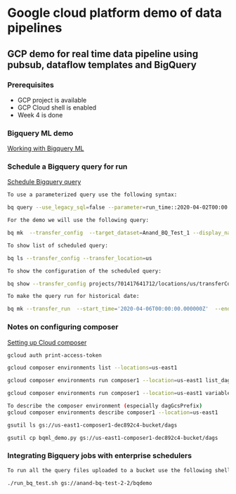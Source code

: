# Google cloud platform demo of data pipelines

## GCP demo for real time data pipeline using pubsub, dataflow templates and BigQuery

### Prerequisites

* GCP project is available
* GCP Cloud shell is enabled
* Week 4 is done

### Bigquery ML demo
[Working with Bigquery ML](https://cloud.google.com/bigquery-ml/docs/bigqueryml-web-ui-start)

### Schedule a Bigquery query for run

[Schedule Bigquery query](https://cloud.google.com/bigquery/docs/scheduling-queries)

```sh
To use a parameterized query use the following syntax:

bq query --use_legacy_sql=false --parameter=run_time::2020-04-02T00:00:00Z 'SELECT @run_time AS time, title, author, text FROM `bigquery-public-data.hacker_news.stories` LIMIT 3'

For the demo we will use the following query:

bq mk  --transfer_config  --target_dataset=Anand_BQ_Test_1 --display_name='schedule2' --params='{"query":"SELECT current_datetime()","destination_table_name_template":"schedule1","write_disposition":"WRITE_APPEND"}' --data_source=scheduled_query

To show list of scheduled query:

bq ls --transfer_config --transfer_location=us

To show the configuration of the scheduled query:

bq show --transfer_config projects/701417641712/locations/us/transferConfigs/5e885f7b-0000-2885-9364-f4f5e8079c6c

To make the query run for historical date:

bq mk --transfer_run  --start_time='2020-04-06T00:00:00.000000Z'  --end_time='2020-04-06T00:00:00.000000Z'  projects/701417641712/locations/us/transferConfigs/5e885f7b-0000-2885-9364-f4f5e8079c6c

```

### Notes on configuring composer

[Setting up Cloud composer](https://cloud.google.com/composer/docs/how-to/managing/creating#configuring_sendgrid_email_services)

``` sh
gcloud auth print-access-token

gcloud composer environments list --locations=us-east1

gcloud composer environments run composer1 --location=us-east1 list_dags

gcloud composer environments run composer1 --location=us-east1 variables -- --set gcp_bucket gs://anand-bq-test-2-2/

To describe the composer environment (especially dagGcsPrefix)
gcloud composer environments describe composer1 --location=us-east1

gsutil ls gs://us-east1-composer1-dec892c4-bucket/dags

gsutil cp bqml_demo.py gs://us-east1-composer1-dec892c4-bucket/dags

```
### Integrating Bigquery jobs with enterprise schedulers 

```sh
To run all the query files uploaded to a bucket use the following shell script:

./run_bq_test.sh gs://anand-bq-test-2-2/bqdemo

```

